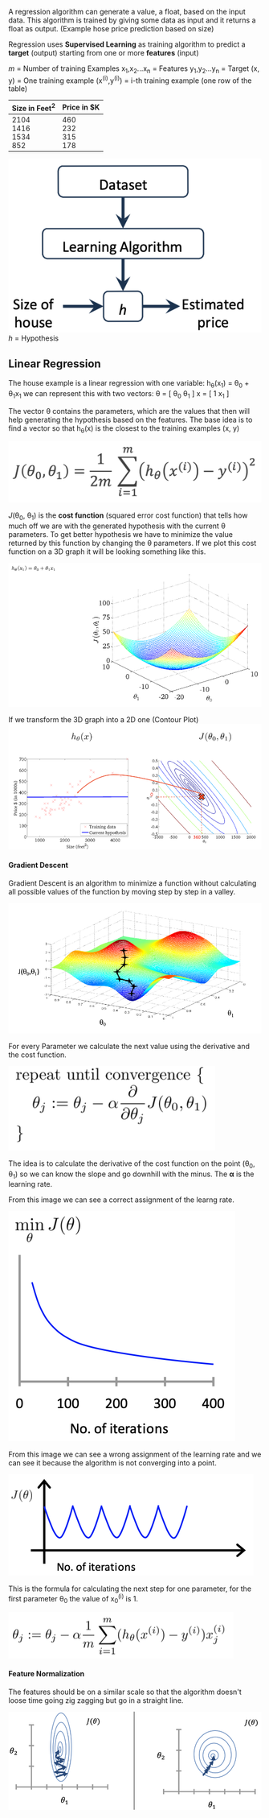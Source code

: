 A regression algorithm can generate a value, a float, based on the input data.
This algorithm is trained by giving some data as input and it returns a float as output. (Example hose price prediction based on size)

Regression uses **Supervised Learning** as training algorithm to predict a **target** (output) starting from one or more **features** (input)

*m* = Number of training Examples
x<sub>1</sub>,x<sub>2</sub>...x<sub>n</sub> = Features
y<sub>1</sub>,y<sub>2</sub>...y<sub>n</sub> = Target
(x, y) = One training example
(x<sup>(i)</sup>,y<sup>(i)</sup>) = i-th training example (one row of the table)

| Size in Feet<sup>2</sup>    | Price in $K              |
| --------------------------- | ------------------------ |
| 2104<br>1416<br>1534<br>852 | 460<br>232<br>315<br>178 |

![](Images/1.png)
*h* = Hypothesis


## Linear Regression
The house example is a linear regression with one variable:
	h<sub>θ</sub>(x<sub>1</sub>) = θ<sub>0</sub> + θ<sub>1</sub>x<sub>1</sub>
we can represent this with two vectors:
θ = \[ θ<sub>0</sub> θ<sub>1</sub> \]            x = \[ 1 x<sub>1</sub> \]

The vector θ contains the parameters, which are the values that then will help generating the hypothesis based on the features. The base idea is to find a vector so that h<sub>θ</sub>(x) is the closest to the training examples (x, y)

![](Images/Cost%20Function.png)

*J*(θ<sub>0</sub>, θ<sub>1</sub>) is the **cost function** (squared error cost function) that tells how much off we are with the generated hypothesis with the current θ parameters.
To get better hypothesis we have to minimize the value returned by this function by changing the θ parameters.
If we plot this cost function on a 3D graph it will be looking something like this.

![](Images/Cost%20function%203D%20Graph.png)

If we transform the 3D graph into a 2D one (Contour Plot)
![](Images/Cost%20function%202D%20Graph.png)

#### Gradient Descent
Gradient Descent is an algorithm to minimize a function without calculating all possible values of the function by moving step by step in a valley.

![](Images/Gradient%20Descent%20Genereal%20Idea.png)

For every Parameter we calculate the next value using the derivative and the cost function.

![](Images/Gradient%20Descet%20formula.png)

The idea is to calculate the derivative of the cost function on the point (θ<sub>0</sub>, θ<sub>1</sub>) so we can know the slope and go downhill with the minus. The **α** is the learning rate.

From this image we can see a correct assignment of the learng rate.

![](Images/Gradient%20Descent%20Working%20Correctly.png)

From this image we can see a wrong assignment of the learning rate and we can see it because the algorithm is not converging into a point.

![](Images/Gradient%20Descent%20Not%20Working.png)


This is the formula for calculating the next step for one parameter, for the first parameter θ<sub>0</sub> the value of x<sub>0</sub><sup>(i)</sup> is 1.

![](Images/Gradient%20Descent%20Next%20Step%20Formula.png)


#### Feature Normalization
The features should be on a similar scale so that the algorithm doesn't loose time going zig zagging but go in a straight line.

![](Images/Gradient%20Descent%20Feature%20Normalization%20Scale.png)